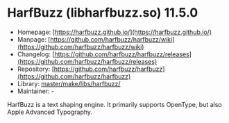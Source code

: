 # HarfBuzz (libharfbuzz.so) 11.5.0
  - Homepage: [https://harfbuzz.github.io/](https://harfbuzz.github.io/)
  - Manpage: [https://github.com/harfbuzz/harfbuzz/wiki](https://github.com/harfbuzz/harfbuzz/wiki)
  - Changelog: [https://github.com/harfbuzz/harfbuzz/releases](https://github.com/harfbuzz/harfbuzz/releases)
  - Repository: [https://github.com/harfbuzz/harfbuzz](https://github.com/harfbuzz/harfbuzz)
  - Library: [master/make/libs/harfbuzz/](https://github.com/Freetz-NG/freetz-ng/tree/master/make/libs/harfbuzz/)
  - Maintainer: -

HarfBuzz is a text shaping engine. It primarily supports OpenType, but also Apple Advanced Typography.
